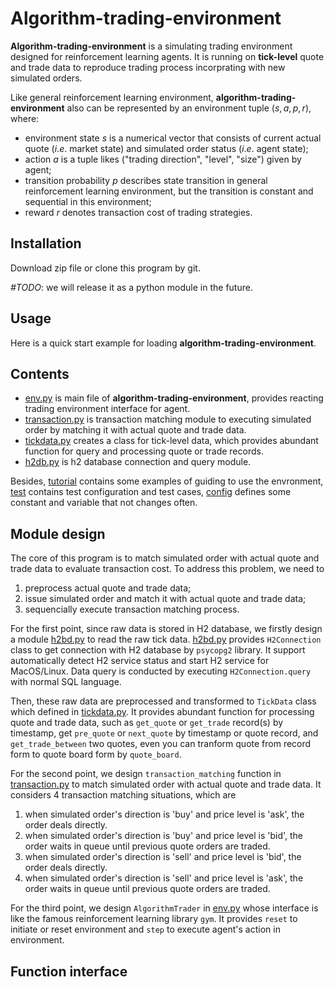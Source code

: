 # Algorithm-trading-environment

**Algorithm-trading-environment** is a simulating trading environment designed for reinforcement learning agents. It is running on **tick-level** quote and trade data to reproduce trading process incorprating with new simulated orders. 
 
Like general reinforcement learning environment, **algorithm-trading-environment** also can be represented by an environment tuple $(s, a, p, r)$, where:
* environment state $s$ is a numerical vector that consists of current actual quote ($i.e.$ market state) and simulated order status ($i.e.$ agent state);
* action $a$ is a tuple likes ("trading direction", "level", "size") given by agent;
* transition probability $p$ describes state transition in general reinforcement learning environment, but the transition is constant and sequential in this environment;
* reward $r$ denotes transaction cost of trading strategies.


## Installation

Download zip file or clone this program by git.

*#TODO*: we will release it as a python module in the future.


## Usage

Here is a quick start example for loading **algorithm-trading-environment**.


## Contents

* [env.py](env.py) is main file of **algorithm-trading-environment**, provides reacting trading environment interface for agent.
* [transaction.py](transaction.py) is transaction matching module to executing simulated order by matching it with actual quote and trade data.
* [tickdata.py](tickdata.py) creates a class for tick-level data, which provides abundant function for query and processing quote or trade records.
* [h2db.py](h2db.py) is h2 database connection and query module.

Besides, [tutorial](./tutorial) contains some examples of guiding to use the envronment, [test](./test) contains test configuration and test cases, [config](./config) defines some constant and variable that not changes often.


## Module design

The core of this program is to match simulated order with actual quote and trade data to evaluate transaction cost. To address this problem, we need to

1. preprocess actual quote and trade data;
2. issue simulated order and match it with actual quote and trade data;
3. sequencially execute transaction matching process.

For the first point, since raw data is stored in H2 database, we firstly design a module [h2bd.py](h2db.py) to read the raw tick data. [h2bd.py](h2db.py) provides `H2Connection` class to get connection with H2 database by `psycopg2` library. It support automatically detect H2 service status and start H2 service for MacOS/Linux. Data query is conducted by executing `H2Connection.query` with normal SQL language.

Then, these raw data are preprocessed and transformed to `TickData` class which defined in [tickdata.py](tickdata.py). It provides abundant function for processing quote and trade data, such as `get_quote` or `get_trade` record(s) by timestamp, get `pre_quote` or `next_quote` by timestamp or quote record, and `get_trade_between` two quotes, even you can tranform quote from record form to quote board form by `quote_board`.

For the second point, we design `transaction_matching` function in [transaction.py](transaction.py) to match simulated order with actual quote and trade data. It considers 4 transaction matching situations, which are
1. when simulated order's direction is 'buy' and price level is 'ask', the order deals directly.
2. when simulated order's direction is 'buy' and price level is 'bid', the order waits in queue until previous quote orders are traded.
3. when simulated order's direction is 'sell' and price level is 'bid', the order deals directly.
4. when simulated order's direction is 'sell' and price level is 'ask', the order waits in queue until previous quote orders are traded.

For the third point, we design `AlgorithmTrader` in [env.py](evn.py) whose interface is like the famous reinforcement learning library `gym`. It provides `reset` to initiate or reset environment and `step` to execute agent's action in environment.

## Function interface
